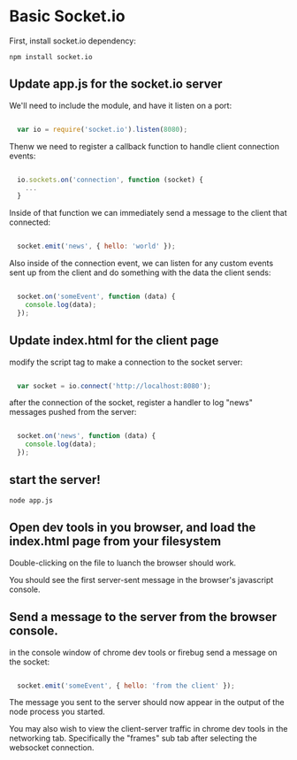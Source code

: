 # Basic Socket.io

First, install socket.io dependency:

`
npm install socket.io
`

## Update app.js for the socket.io server

We'll need to include the module, and have it listen on a port:

```javascript

  var io = require('socket.io').listen(8080);
```

Thenw we need to register a callback function to handle client connection events:

```javascript

  io.sockets.on('connection', function (socket) {
    ...
  }
```

Inside of that function we can immediately send a message to the client that connected:

```javascript

  socket.emit('news', { hello: 'world' });
```

Also inside of the connection event, we can listen for any custom events sent up from the client and do something with the data the client sends:

```javascript

  socket.on('someEvent', function (data) {
    console.log(data);
  });
```

## Update index.html for the client page

modify the script tag to make a connection to the socket server:

```javascript

  var socket = io.connect('http://localhost:8080');
```

after the connection of the socket, register a handler to log "news" messages pushed from the server:

```javascript

  socket.on('news', function (data) {
    console.log(data);
  });
```

## start the server!

`
node app.js
`

## Open dev tools in you browser, and load the index.html page from your filesystem

Double-clicking on the file to luanch the browser should work.

You should see the first server-sent message in the browser's javascript console.

## Send a message to the server from the browser console.

in the console window of chrome dev tools or firebug send a message on the socket:

```javascript

  socket.emit('someEvent', { hello: 'from the client' });
```

The message you sent to the server should now appear in the output of the node process you started.

You may also wish to view the client-server traffic in chrome dev tools in the networking tab. Specifically the "frames" sub tab after selecting the websocket connection.


